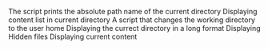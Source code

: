 The script prints the absolute path name of the current directory
Displaying content list in current directory
A script that changes the working directory to the user home
Displaying the currect directory in a long format
Displaying Hidden files 
Displaying current content 
